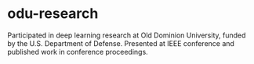 # odu-research
Participated in deep learning research at Old Dominion University, funded by the U.S. Department of Defense. Presented at IEEE conference and published work in conference proceedings.
